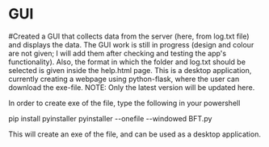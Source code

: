 # GUI
#Created a GUI that collects data from the server (here, from log.txt file) and displays the data. The GUI work is still in progress (design and colour are not given; I will add them after checking and testing the app's functionality). Also, the format in which the folder and log.txt should be selected is given inside the help.html page. This is a desktop application, currently creating a webpage using python-flask, where the user can download the exe-file. NOTE: Only the latest version will be updated here.

In order to create exe of the file, type the following in your powershell

pip install pyinstaller
pyinstaller --onefile --windowed BFT.py

This will create an exe of the file, and can be used as a desktop application.
